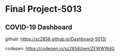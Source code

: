 # Final Project-5013
## COVID-19 Dashboard
 github: https://sz2858.github.io/Dashboard-5013/
 
 codepen: https://codepen.io/sz2858/pen/ZEWWWdG
